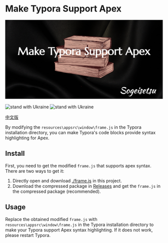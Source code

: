 # Make Typora Support Apex

![poster](poster.jpg)

![stand with Ukraine](https://badgen.net/badge/stand%20with/UKRAINE/?color=0057B8&labelColor=FFD700) ![stand with Ukraine](https://badgen.net/badge/support/UKRAINE/?color=0057B8&labelColor=FFD700)

[中文版](README.zh_CN.md)

By modifying the `resources\appsrc\window\frame.js` in the Typora installation directory, you can make Typora's code blocks provide syntax highlighting for Apex.

## Install

First, you need to get the modified `frame.js` that supports apex syntax. There are two ways to get it:

1. Directly open and download [./frame.js](./frame.js) in this project.
2. Download the compressed package in [Releases](https://github.com/sogeisetsu/typora-support-apex/releases) and get the `frame.js` in the compressed package (recommended).

## Usage

Replace the obtained modified `frame.js` with `resources\appsrc\window\frame.js` in the Typora installation directory to make your Typora support Apex syntax highlighting. If it does not work, please restart Typora.

